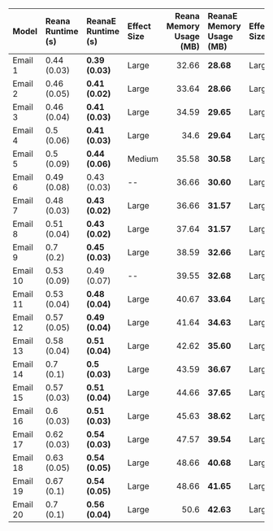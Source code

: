 | Model    | Reana Runtime (s)   | ReanaE Runtime (s)   | Effect Size   |   Reana Memory Usage (MB) | ReanaE Memory Usage (MB)   | Effect Size   |
|:---------|:--------------------|:---------------------|:--------------|--------------------------:|:---------------------------|:--------------|
| Email 1  | 0.44 (0.03)         | **0.39 (0.03)**      | Large         |                     32.66 | **28.68**                  | Large         |
| Email 2  | 0.46 (0.05)         | **0.41 (0.02)**      | Large         |                     33.64 | **28.66**                  | Large         |
| Email 3  | 0.46 (0.04)         | **0.41 (0.03)**      | Large         |                     34.59 | **29.65**                  | Large         |
| Email 4  | 0.5 (0.06)          | **0.41 (0.03)**      | Large         |                     34.6  | **29.64**                  | Large         |
| Email 5  | 0.5 (0.09)          | **0.44 (0.06)**      | Medium        |                     35.58 | **30.58**                  | Large         |
| Email 6  | 0.49 (0.08)         | 0.43 (0.03)          | --            |                     36.66 | **30.60**                  | Large         |
| Email 7  | 0.48 (0.03)         | **0.43 (0.02)**      | Large         |                     36.66 | **31.57**                  | Large         |
| Email 8  | 0.51 (0.04)         | **0.43 (0.02)**      | Large         |                     37.64 | **31.57**                  | Large         |
| Email 9  | 0.7 (0.2)           | **0.45 (0.03)**      | Large         |                     38.59 | **32.66**                  | Large         |
| Email 10 | 0.53 (0.09)         | 0.49 (0.07)          | --            |                     39.55 | **32.68**                  | Large         |
| Email 11 | 0.53 (0.04)         | **0.48 (0.04)**      | Large         |                     40.67 | **33.64**                  | Large         |
| Email 12 | 0.57 (0.05)         | **0.49 (0.04)**      | Large         |                     41.64 | **34.63**                  | Large         |
| Email 13 | 0.58 (0.04)         | **0.51 (0.04)**      | Large         |                     42.62 | **35.60**                  | Large         |
| Email 14 | 0.7 (0.1)           | **0.5 (0.03)**       | Large         |                     43.59 | **36.67**                  | Large         |
| Email 15 | 0.57 (0.03)         | **0.51 (0.04)**      | Large         |                     44.66 | **37.65**                  | Large         |
| Email 16 | 0.6 (0.03)          | **0.51 (0.03)**      | Large         |                     45.63 | **38.62**                  | Large         |
| Email 17 | 0.62 (0.03)         | **0.54 (0.03)**      | Large         |                     47.57 | **39.54**                  | Large         |
| Email 18 | 0.63 (0.05)         | **0.54 (0.05)**      | Large         |                     48.66 | **40.68**                  | Large         |
| Email 19 | 0.67 (0.1)          | **0.54 (0.05)**      | Large         |                     48.66 | **41.65**                  | Large         |
| Email 20 | 0.7 (0.1)           | **0.56 (0.04)**      | Large         |                     50.6  | **42.63**                  | Large         |